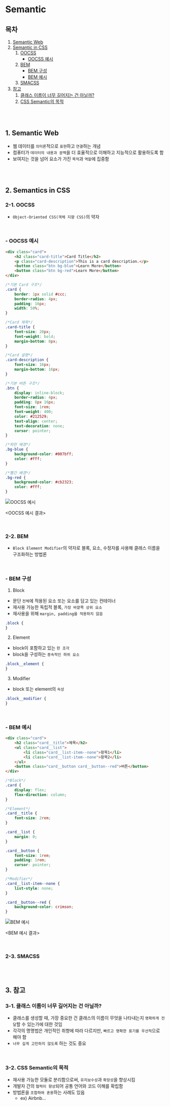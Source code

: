 # Semantic

## 목차

1. [Semantic Web](#1-semantic-web)
2. [Semantic in CSS](#2-semantics-in-css)
    1. [OOCSS](#2-1-oocss)
        - [OOCSS 예시](#oocss-예시)
    2. [BEM](#2-2-bem)
        - [BEM 구성](#bem-구성)
        - [BEM 예시](#bem-예시)
    3. [SMACSS](#2-3-smacss)
3. [참고](#3-참고)
    1. [클래스 이름이 너무 길어지는 건 아닐까?](#3-1-클래스-이름이-너무-길어지는-건-아닐까)
    2. [CSS Semantic의 목적](#3-2-css-semantic의-목적)

<br>
<br>

## 1. Semantic Web

-   웹 데이터를 `의미론`적으로 `표현`하고 `연결`하는 개념
-   컴퓨터가 `데이터의 내용과 문맥`을 더 효율적으로 이해하고 지능적으로 활용하도록 함
-   보여지는 것을 넘어 요소가 가진 `목적`과 `역할`에 집중함

<br>
<br>

## 2. Semantics in CSS

### 2-1. OOCSS

-   `Object-Oriented CSS(객체 지향 CSS)`의 약자

<br>

### - OOCSS 예시

```html
<div class="card">
    <h2 class="card-title">Card Title</h2>
    <p class="card-description">This is a card description.</p>
    <button class="btn bg-blue">Learn More</button>
    <button class="btn bg-red">Learn More</button>
</div>
```

```css
/*기본 Card 구조*/
.card {
    border: 1px solid #ccc;
    border-radius: 4px;
    padding: 16px;
    width: 50%;
}

/*Card 제목*/
.card-title {
    font-size: 20px;
    font-weight: bold;
    margin-bottom: 8px;
}

/*Card 설명*/
.card-description {
    font-size: 16px;
    margin-bottom: 16px;
}

/*기본 버튼 구조*/
.btn {
    display: inline-block;
    border-radius: 4px;
    padding: 8px 16px;
    font-size: 1rem;
    font-weight: 400;
    color: #212529;
    text-align: center;
    text-decoration: none;
    cursor: pointer;
}

/*파란 배경*/
.bg-blue {
    background-color: #007bff;
    color: #fff;
}

/*빨간 배경*/
.bg-red {
    background-color: #cb2323;
    color: #fff;
}
```

![OOCSS 예시](../assets/img/CSS_OOCSS_example.png)

<OOCSS 예시 결과>

<br>

### 2-2. BEM

-   `Block Element Modifier`의 약자로 블록, 요소, 수정자를 사용해 클래스 이름을 구조화하는 방법론

<br>

### - BEM 구성

1. Block

-   문단 `전체`에 적용된 요소 또는 요소를 담고 있는 컨테이너
-   재사용 가능한 독립적 블록, `가장 바깥쪽 상위 요소`
-   재사용을 위해 `margin, padding을 적용하지 않음`

```css
.block {
}
```

2. Element

-   block이 포함하고 있는 `한 조각`
-   block을 구성하는 `종속적인 하위 요소`

```css
.block__element {
}
```

3. Modifier

-   block 또는 element의 `속성`

```css
.block__modifier {
}
```

<br>

### - BEM 예시

```html
<div class="card">
    <h2 class="card__title">제목</h2>
    <ul class="card__list">
        <li class="card__list-item--none">항목1</li>
        <li class="card__list-item--none">항목2</li>
    </ul>
    <button class="card__button card__button--red">버튼</button>
</div>
```

```css
/*Block*/
.card {
    display: flex;
    flex-direction: column;
}

/*Element*/
.card__title {
    font-size: 2rem;
}

.card__list {
    margin: 0;
}

.card__button {
    font-size: 1rem;
    padding: 1rem;
    cursor: pointer;
}

/*Modifier*/
.card__list-item--none {
    list-style: none;
}

.card__button--red {
    background-color: crimson;
}
```

![BEM 예시](../assets/img/CSS_BEM_example.png)

<BEM 예시 결과>

<br>

### 2-3. SMACSS

<br>
<br>

## 3. 참고

### 3-1. 클래스 이름이 너무 길어지는 건 아닐까?

-   클래스를 생성할 때, 가장 중요한 건 클래스의 이름이 무엇을 나타내는지 `명확하게 전달`할 수 있는가에 대한 것임
-   각각의 명명법은 개인적인 취향에 따라 다르지만, `빠르고 명확한 표기를 우선적`으로 해야 함
-   `너무 깊게 고민하지 않도록` 하는 것도 중요

<br>

### 3-2. CSS Semantic의 목적

-   재사용 가능한 모듈로 분리함으로써, `유지보수성`과 `확장성`을 향상시킴
-   개발자 간의 `협력이 향상`되어 공통 언어와 코드 이해를 확립함
-   방법론을 `조합하여 혼용`하는 사례도 있음
    -   ex) Airbnb...

